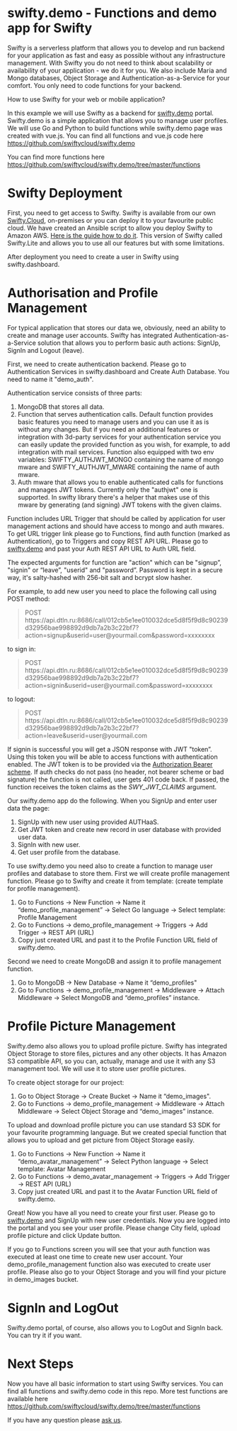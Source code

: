 # swifty.demo - Functions and demo app for Swifty

Swifty is a serverless platform that allows you to develop and run backend for your application as fast and easy as possible without any infrastructure management. With Swifty you do not need to think about scalability or availability of your application - we do it for you. We also include Maria and Mongo databases, Object Storage and Authentication-as-a-Service for your comfort. You only need to code functions for your backend.

How to use Swifty for your web or mobile application?

In this example we will use Swifty as a backend for <a href="https://demo.swifty.cloud">swifty.demo</a> portal. Swifty.demo is a simple application that allows you to manage user profiles. We will use Go and Python to build functions while swifty.demo page was created with vue.js. You can find all functions and vue.js code here <a href="https://github.com/swiftycloud/swifty.demo">https://github.com/swiftycloud/swifty.demo</a>

You can find more functions here https://github.com/swiftycloud/swifty.demo/tree/master/functions

# Swifty Deployment

First, you need to get access to Swifty. Swifty is available from our own <a href="https://dashboard.swifty.cloud" target="_blank" rel="noopener">Swifty.Cloud</a>, on-premises or you can deploy it to your favourite public cloud. We have created an Ansible script to allow you deploy Swifty to Amazon AWS. <a href="https://swifty.cloud/2018/06/20/how-to-deploy-swifty-to-aws/">Here is the guide how to do it</a>. This version of Swifty called Swifty.Lite and allows you to use all our features but with some limitations.

After deployment you need to create a user in Swifty using swifty.dashboard.

# Authorisation and Profile Management

For typical application that stores our data we, obviously, need an ability to create and manage user accounts. Swifty has integrated Authentication-as-a-Service solution that allows you to perform basic auth actions: SignUp, SignIn and Logout (leave).

First, we need to create authentication backend. Please go to Authentication Services in swifty.dashboard and Create Auth Database. You need to name it "demo_auth".

Authentication service consists of three parts:
<ol>
 	<li>MongoDB that stores all data.</li>
 	<li>Function that serves authentication calls. Default function provides basic features you need to manage users and you can use it as is without any changes. But if you need an additional features or integration with 3d-party services for your authentication service you can easily update the provided function as you wish, for example, to add integration with mail services. Function also equipped with two env variables: SWIFTY_AUTHJWT_MONGO containing the name of mongo mware and SWIFTY_AUTHJWT_MWARE containing the name of auth mware.</li>
 	<li>Auth mware that allows you to enable authenticated calls for functions and manages JWT tokens. Currently only the "authjwt" one is supported. In swifty library there's a helper that makes use of this mware by generating (and signing) JWT tokens with the given claims.</li>
</ol>

Function includes URL Trigger that should be called by application for user management actions and should have access to mongo and auth mwares. To get URL trigger link please go to Functions, find auth function (marked as Authentication), go to Triggers and copy REST API URL. Please go to <a href="https://demo.swifty.cloud">swifty.demo</a> and past your Auth REST API URL to Auth URL field.

The expected arguments for function are "action" which can be "signup”, "signin" or “leave”, "userid" and "password”. Password is kept in a secure way, it's salty-hashed with 256-bit salt and bcrypt slow hasher.

For example, to add new user you need to place the following call using POST method:
<blockquote>POST https://api.dtln.ru:8686/call/012cb5e1ee010032dce5d8f5f9d8c90239d32956bae998892d9db7a2b3c22bf7?action=signup&amp;userid=user@yourmail.com&amp;password=xxxxxxxx</blockquote>

to sign in:
<blockquote>POST https://api.dtln.ru:8686/call/012cb5e1ee010032dce5d8f5f9d8c90239d32956bae998892d9db7a2b3c22bf7?action=signin&amp;userid=user@yourmail.com&amp;password=xxxxxxxx</blockquote>

to logout:
<blockquote>POST https://api.dtln.ru:8686/call/012cb5e1ee010032dce5d8f5f9d8c90239d32956bae998892d9db7a2b3c22bf7?action=leave&amp;userid=user@yourmail.com</blockquote>

If signin is successful you will get a JSON response with JWT "token”. Using this token you will be able to access functions with authentication enabled. The JWT token is to be provided via the <a href="https://swagger.io/docs/specification/authentication/bearer-authentication/">Authorization Bearer scheme</a>. If auth checks do not pass (no header, not bearer scheme or bad signature) the function is not called, user gets 401 code back. If passed, the function receives the token claims as the _SWY_JWT_CLAIMS_ argument.

Our swifty.demo app do the following. When you SignUp and enter user data the page:
<ol>
 	<li>SignUp with new user using provided AUTHaaS.</li>
 	<li>Get JWT token and create new record in user database with provided user data.</li>
 	<li>SignIn with new user.</li>
 	<li>Get user profile from the database.</li>
</ol>

To use swifty.demo you need also to create a function to manage user profiles and database to store them. First we will create profile management function. Please go to Swifty and create it from template: (create template for profile management).

<ol>
 	<li>Go to Functions -&gt; New Function -&gt; Name it “demo_profile_management” -&gt; Select Go language -&gt; Select template: Profile Management</li>
 	<li>Go to Functions -&gt; demo_profile_management -&gt; Triggers -&gt; Add Trigger -&gt; REST API (URL)</li>
 	<li>Copy just created URL and past it to the Profile Function URL field of swifty.demo.</li>
</ol>

Second we need to create MongoDB and assign it to profile management function.
<ol>
 	<li>Go to MongoDB -&gt; New Database -&gt; Name it “demo_profiles"</li>
 	<li>Go to Functions -&gt; demo_profile_management -&gt; Middleware -&gt; Attach Middleware -&gt; Select MongoDB and “demo_profiles” instance.</li>
</ol>

# Profile Picture Management

Swifty.demo also allows you to upload profile picture. Swifty has integrated Object Storage to store files, pictures and any other objects. It has Amazon S3 compatible API, so you can, actually, manage and use it with any S3 management tool. We will use it to store user profile pictures.

To create object storage for our project:
<ol>
 	<li>Go to Object Storage -&gt; Create Bucket -&gt; Name it “demo_images".</li>
 	<li>Go to Functions -&gt; demo_profile_management -&gt; Middleware -&gt; Attach Middleware -&gt; Select Object Storage and “demo_images” instance.</li>
</ol>

To upload and download profile picture you can use standard S3 SDK for your favourite programming language. But we created special function that allows you to upload and get picture from Object Storage easily.
<ol>
 	<li>Go to Functions -&gt; New Function -&gt; Name it “demo_avatar_management” -&gt; Select Python language -&gt; Select template: Avatar Management</li>
 	<li>Go to Functions -&gt; demo_avatar_management -&gt; Triggers -&gt; Add Trigger -&gt; REST API (URL)</li>
 	<li>Copy just created URL and past it to the Avatar Function URL field of swifty.demo.</li>
</ol>

Great! Now you have all you need to create your first user. Please go to <a href="https://demo.swifty.cloud">swifty.demo</a> and SignUp with new user credentials. Now you are logged into the portal and you see your user profile. Please change City field, upload profile picture and click Update button.

If you go to Functions screen you will see that your auth function was executed at least one time to create new user account. Your demo_profile_management function also was executed to create user profile. Please also go to your Object Storage and you will find your picture in demo_images bucket.

# SignIn and LogOut

Swifty.demo portal, of course, also allows you to LogOut and SignIn back. You can try it if you want.

# Next Steps

Now you have all basic information to start using Swifty services. You can find all functions and swifty.demo code in this repo.
More test functions are available here https://github.com/swiftycloud/swifty.demo/tree/master/functions

If you have any question please <a href="mailto: info@swifty.cloud">ask us</a>.

